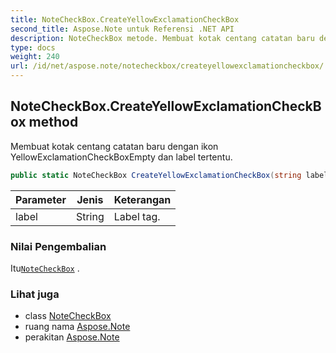```yaml
---
title: NoteCheckBox.CreateYellowExclamationCheckBox
second_title: Aspose.Note untuk Referensi .NET API
description: NoteCheckBox metode. Membuat kotak centang catatan baru dengan ikon YellowExclamationCheckBoxEmpty dan label tertentu.
type: docs
weight: 240
url: /id/net/aspose.note/notecheckbox/createyellowexclamationcheckbox/
---
```

## NoteCheckBox.CreateYellowExclamationCheckBox method

Membuat kotak centang catatan baru dengan ikon YellowExclamationCheckBoxEmpty dan label tertentu.

```csharp
public static NoteCheckBox CreateYellowExclamationCheckBox(string label = "Client request")
```

| Parameter | Jenis | Keterangan |
| --- | --- | --- |
| label | String | Label tag. |

### Nilai Pengembalian

Itu[`NoteCheckBox`](../) .

### Lihat juga

* class [NoteCheckBox](../)
* ruang nama [Aspose.Note](../../notecheckbox/)
* perakitan [Aspose.Note](../../../)



